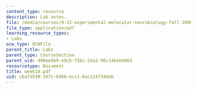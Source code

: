 ```yaml
---
content_type: resource
description: Lab notes.
file: /media/courses/9-12-experimental-molecular-neurobiology-fall-2006/cbafd5493d7c946becc16ac124734dab_week10.pdf
file_type: application/pdf
learning_resource_types:
- Labs
ocw_type: OCWFile
parent_title: Labs
parent_type: CourseSection
parent_uid: d98ee8b9-e9cb-f2bc-24a2-96c146eb496d
resourcetype: Document
title: week10.pdf
uid: cbafd549-3d7c-946b-ecc1-6ac124734dab
---
```

